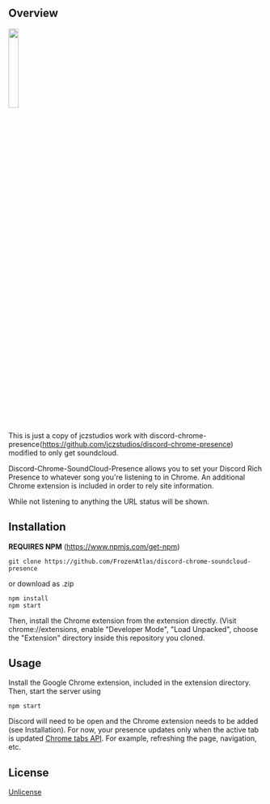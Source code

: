 ## Overview

<img src="https://i.imgur.com/b4EyqpV.png" width="20%" />

This is just a copy of jczstudios work with discord-chrome-presence(https://github.com/jczstudios/discord-chrome-presence) modified to only get soundcloud.

Discord-Chrome-SoundCloud-Presence allows you to set your Discord Rich Presence to whatever song you're listening to in Chrome. An additional Chrome extension is included in order to rely site information.

While not listening to anything the URL status will be shown.

## Installation

**REQUIRES NPM** (https://www.npmjs.com/get-npm)
```
git clone https://github.com/FrozenAtlas/discord-chrome-soundcloud-presence 
```
or download as .zip
```cd discord-chrome-soundcloud-presence
npm install
npm start
```
Then, install the Chrome extension from the extension directly. (Visit chrome://extensions, enable "Developer Mode", "Load Unpacked", choose the "Extension" directory inside this repository you cloned.

## Usage
Install the Google Chrome extension, included in the extension directory. Then, start the server using
```
npm start
```
Discord will need to be open and the Chrome extension needs to be added (see Installation). For now, your presence updates only when the active tab is updated [Chrome tabs API](https://developer.chrome.com/extensions/tabs#event-onUpdated). For example, refreshing the page, navigation, etc.

## License

[Unlicense](http://unlicense.org/)

